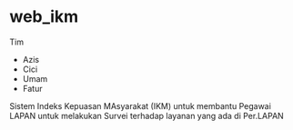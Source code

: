 # web_ikm

Tim
- Azis
- Cici
- Umam
- Fatur

Sistem  Indeks Kepuasan MAsyarakat (IKM) untuk membantu Pegawai LAPAN untuk melakukan Survei terhadap layanan yang ada di Per.LAPAN 
